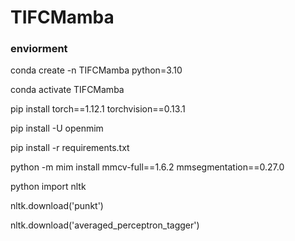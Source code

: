 # TIFCMamba
### enviorment
conda create -n TIFCMamba python=3.10

conda activate TIFCMamba

pip install torch==1.12.1 torchvision==0.13.1

pip install -U openmim

pip install -r requirements.txt

python -m mim install mmcv-full==1.6.2 mmsegmentation==0.27.0

python
import nltk

nltk.download('punkt')

nltk.download('averaged_perceptron_tagger')
